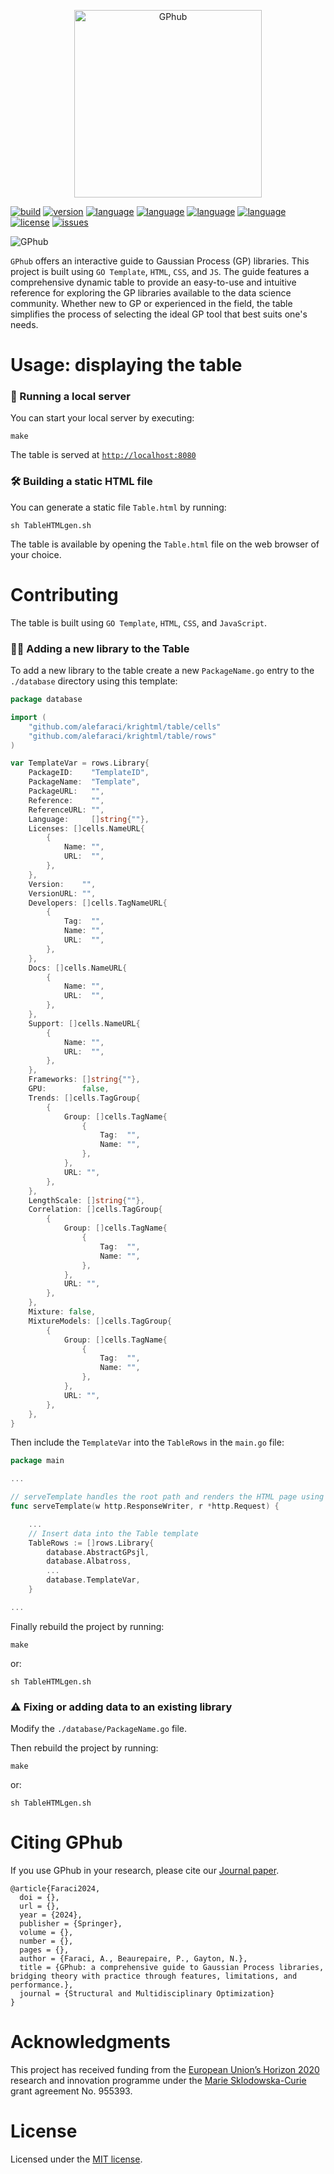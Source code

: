 <p align="center">
    <img title="GPhubLogo" alt="GPhub" src="https://res.cloudinary.com/dkytv4nwx/image/upload/v1710786255/GPhubLogo_nn1pyz.svg" width="300">
</p>

[![build](https://img.shields.io/badge/build-passing-brightgreen)](https://img.shields.io/badge/build-passing-brightgreen)
[![version](https://img.shields.io/badge/version-v0.0.dev-brightgreen)](https://github.com/alefaraci/Kriging-Table-HTML/releases/tag/devs)
[![language](https://img.shields.io/badge/language-GO-blue)](https://go.dev)
[![language](https://img.shields.io/badge/language-html-orange)](https://html.spec.whatwg.org)
[![language](https://img.shields.io/badge/language-CSS-green)](https://www.w3.org/TR/CSS/)
[![language](https://img.shields.io/badge/language-JS-yellow)](developer.mozilla.org/it/docs/Web/JavaScript)
[![license](https://img.shields.io/badge/license-MIT-brightgreen.svg)](https://github.com/alefaraci/Kriging-Table-HTML/blob/main/LICENSE)
[![issues](https://img.shields.io/badge/issues-1-red)](https://github.com/alefaraci/Kriging-Table-HTML/issues)

![GPhub](https://res.cloudinary.com/dkytv4nwx/image/upload/v1709317441/Screenshot_2024-03-01_alle_19.12.28_tjgara.png)

`GPhub` offers an interactive guide to Gaussian Process (GP) libraries. This project is built using `GO Template`, `HTML`, `CSS`, and `JS`. The guide features a comprehensive dynamic table to provide an easy-to-use and intuitive reference for exploring the GP libraries available to the data science community. Whether new to GP or experienced in the field, the table simplifies the process of selecting the ideal GP tool that best suits one's needs.

# Usage: displaying the table

### 🛜 Running a local server

You can start your local server by executing:

```shell
make
```

The table is served at [`http://localhost:8080`](http://localhost:8080)

### 🛠️ Building a static HTML file

You can generate a static file `Table.html` by running:

```shell
sh TableHTMLgen.sh
```

The table is available by opening the `Table.html` file on the web browser of your choice.

# Contributing

The table is built using `GO Template`, `HTML`, `CSS`, and `JavaScript`.

### 👨‍💻 Adding a new library to the Table

To add a new library to the table create a new `PackageName.go` entry to the `./database` directory using this template:

```go
package database

import (
    "github.com/alefaraci/krightml/table/cells"
    "github.com/alefaraci/krightml/table/rows"
)

var TemplateVar = rows.Library{
    PackageID:    "TemplateID",
    PackageName:  "Template",
    PackageURL:   "",
    Reference:    "",
    ReferenceURL: "",
    Language:     []string{""},
    Licenses: []cells.NameURL{
        {
            Name: "",
            URL:  "",
        },
    },
    Version:    "",
    VersionURL: "",
    Developers: []cells.TagNameURL{
        {
            Tag:  "",
            Name: "",
            URL:  "",
        },
    },
    Docs: []cells.NameURL{
        {
            Name: "",
            URL:  "",
        },
    },
    Support: []cells.NameURL{
        {
            Name: "",
            URL:  "",
        },
    },
    Frameworks: []string{""},
    GPU:        false,
    Trends: []cells.TagGroup{
        {
            Group: []cells.TagName{
                {
                    Tag:  "",
                    Name: "",
                },
            },
            URL: "",
        },
    },
    LengthScale: []string{""},
    Correlation: []cells.TagGroup{
        {
            Group: []cells.TagName{
                {
                    Tag:  "",
                    Name: "",
                },
            },
            URL: "",
        },
    },
    Mixture: false,
    MixtureModels: []cells.TagGroup{
        {
            Group: []cells.TagName{
                {
                    Tag:  "",
                    Name: "",
                },
            },
            URL: "",
        },
    },
}
```

Then include the `TemplateVar` into the `TableRows` in the `main.go` file:

```go
package main

...

// serveTemplate handles the root path and renders the HTML page using Go templates
func serveTemplate(w http.ResponseWriter, r *http.Request) {

    ...
	// Insert data into the Table template
	TableRows := []rows.Library{
		database.AbstractGPsjl,
		database.Albatross,
		...
		database.TemplateVar,
	}

...
```

Finally rebuild the project by running:

```shell
make
```

or:

```shell
sh TableHTMLgen.sh
```

### ⚠️ Fixing or adding data to an existing library

Modify the `./database/PackageName.go` file.

Then rebuild the project by running:

```shell
make
```

or:

```shell
sh TableHTMLgen.sh
```

# Citing GPhub

If you use GPhub in your research, please cite our [Journal paper]().

```
@article{Faraci2024,
  doi = {},
  url = {},
  year = {2024},
  publisher = {Springer},
  volume = {},
  number = {},
  pages = {},
  author = {Faraci, A., Beaurepaire, P., Gayton, N.},
  title = {GPhub: a comprehensive guide to Gaussian Process libraries, bridging theory with practice through features, limitations, and performance.},
  journal = {Structural and Multidisciplinary Optimization}
}
```

# Acknowledgments

This project has received funding from the [European Union’s Horizon 2020](https://research-and-innovation.ec.europa.eu/funding/funding-opportunities/funding-programmes-and-open-calls/horizon-2020_en) research and innovation programme under the [Marie Sklodowska-Curie](https://marie-sklodowska-curie-actions.ec.europa.eu) grant agreement No. 955393.

# License

Licensed under the [MIT license](https://github.com/alefaraci/Kriging-Table-HTML/blob/main/LICENSE).
